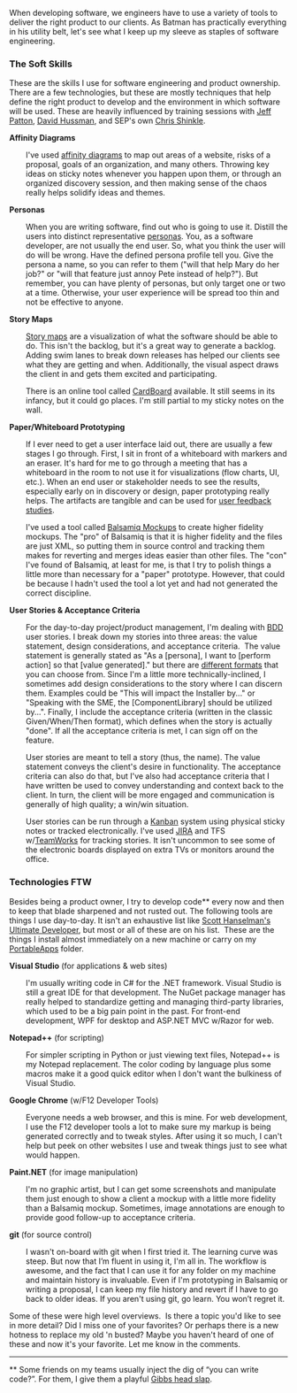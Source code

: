 When developing software, we engineers have to use a variety of tools to deliver the right product to our clients. As Batman has practically everything in his utility belt, let's see what I keep up my sleeve as staples of software engineering.
<h3>The Soft Skills</h3>
These are the skills I use for software engineering and product ownership. There are a few technologies, but these are mostly techniques that help define the right product to develop and the environment in which software will be used. These are heavily influenced by training sessions with <a title="Jeff Patton on Twitter" href="https://twitter.com/jeffpatton">Jeff Patton</a>, <a title="The Dude on Twitter" href="https://twitter.com/davidhussman">David Hussman</a>, and SEP's own <a title="Chris Shinkle on Twitter" href="https://twitter.com/chrisshinkle">Chris Shinkle</a>.

<strong>Affinity Diagrams</strong>
<p style="padding-left: 30px">I've used <a title="Affinity Diagram on Wikipedia" href="http://en.wikipedia.org/wiki/Affinity_diagram">affinity diagrams</a> to map out areas of a website, risks of a proposal, goals of an organization, and many others. Throwing key ideas on sticky notes whenever you happen upon them, or through an organized discovery session, and then making sense of the chaos really helps solidify ideas and themes.</p>
<strong>Personas</strong>
<p style="padding-left: 30px">When you are writing software, find out who is going to use it. Distill the users into distinct representative <a title="User Modeling w/Jeff Patton" href="http://agileproductdesign.com/presentations/user_modeling/index.html">personas</a>. You, as a software developer, are not usually the end user. So, what you think the user will do will be wrong. Have the defined persona profile tell you. Give the persona a name, so you can refer to them ("will that help Mary do her job?" or "will that feature just annoy Pete instead of help?"). But remember, you can have plenty of personas, but only target one or two at a time. Otherwise, your user experience will be spread too thin and not be effective to anyone.</p>
<strong>Story Maps</strong>
<p style="padding-left: 30px"><a title="Story Maps w/Jeff Patton" href="http://www.agileproductdesign.com/blog/the_new_backlog.html">Story maps</a> are a visualization of what the software should be able to do. This isn't the backlog, but it's a great way to generate a backlog. Adding swim lanes to break down releases has helped our clients see what they are getting and when. Additionally, the visual aspect draws the client in and gets them excited and participating.</p>
<p style="padding-left: 30px">There is an online tool called <a title="Card Board It" href="https://www.cardboardit.com/">CardBoard</a> available. It still seems in its infancy, but it could go places. I'm still partial to my sticky notes on the wall.</p>
<strong>Paper/Whiteboard Prototyping</strong>
<p style="padding-left: 30px">If I ever need to get a user interface laid out, there are usually a few stages I go through. First, I sit in front of a whiteboard with markers and an eraser. It's hard for me to go through a meeting that has a whiteboard in the room to not use it for visualizations (flow charts, UI, etc.). When an end user or stakeholder needs to see the results, especially early on in discovery or design, paper prototyping really helps. The artifacts are tangible and can be used for <a title="User Testing of Paper Prototypes" href="http://www.questionablemethods.com/2011/11/paper-prototype-user-testing.html">user feedback studies</a>.</p>
<p style="padding-left: 30px">I've used a tool called <a title="Balsamiq Mockups" href="http://balsamiq.com/">Balsamiq Mockups</a> to create higher fidelity mockups. The "pro" of Balsamiq is that it is higher fidelity and the files are just XML, so putting them in source control and tracking them makes for reverting and merges ideas easier than other files. The "con" I've found of Balsamiq, at least for me, is that I try to polish things a little more than necessary for a "paper" prototype. However, that could be because I hadn't used the tool a lot yet and had not generated the correct discipline.</p>
<strong>User Stories &amp; Acceptance Criteria</strong>
<p style="padding-left: 30px">For the day-to-day project/product management, I'm dealing with <a title="Behavior Driven Development" href="http://en.wikipedia.org/wiki/Behavior-driven_development">BDD</a> user stories. I break down my stories into three areas: the value statement, design considerations, and acceptance criteria.  The value statement is generally stated as "As a [persona], I want to [perform action] so that [value generated]." but there are <a title="Value Statement Templates" href="http://en.wikipedia.org/wiki/User_story#Creating_user_stories">different formats</a> that you can choose from. Since I'm a little more technically-inclined, I sometimes add design considerations to the story where I can discern them. Examples could be "This will impact the Installer by..." or "Speaking with the SME, the [ComponentLibrary] should be utilized by...". Finally, I include the acceptance criteria (written in the classic Given/When/Then format), which defines when the story is actually "done". If all the acceptance criteria is met, I can sign off on the feature.</p>
<p style="padding-left: 30px">User stories are meant to tell a story (thus, the name). The value statement conveys the client's desire in functionality. The acceptance criteria can also do that, but I've also had acceptance criteria that I have written be used to convey understanding and context back to the client. In turn, the client will be more engaged and communication is generally of high quality; a win/win situation.</p>
<p style="padding-left: 30px">User stories can be run through a <a title="Kanban Board" href="http://en.wikipedia.org/wiki/Kanban_board">Kanban</a> system using physical sticky notes or tracked electronically. I've used <a title="Atlassian JIRA" href="https://www.atlassian.com/software/jira">JIRA</a> and TFS w/<a title="SEP TeamWorks" href="labs/teamworks/">TeamWorks</a> for tracking stories. It isn't uncommon to see some of the electronic boards displayed on extra TVs or monitors around the office.</p>

<h3>Technologies FTW</h3>
Besides being a product owner, I try to develop code** every now and then to keep that blade sharpened and not rusted out. The following tools are things I use day-to-day. It isn't an exhaustive list like <a title="Ultimate Developer &amp; Power Tools by Scott Hanselman" href="http://www.hanselman.com/tools">Scott Hanselman's Ultimate Developer</a>, but most or all of these are on his list.  These are the things I install almost immediately on a new machine or carry on my <a title="PortableApps.com" href="http://portableapps.com/">PortableApps</a> folder.

<strong>Visual Studio</strong> (for applications &amp; web sites)
<p style="padding-left: 30px">I'm usually writing code in C# for the .NET framework. Visual Studio is still a great IDE for that development. The NuGet package manager has really helped to standardize getting and managing third-party libraries, which used to be a big pain point in the past. For front-end development, WPF for desktop and ASP.NET MVC w/Razor for web.</p>
<strong>Notepad++</strong> (for scripting)
<p style="padding-left: 30px">For simpler scripting in Python or just viewing text files, Notepad++ is my Notepad replacement. The color coding by language plus some macros make it a good quick editor when I don't want the bulkiness of Visual Studio.</p>
<strong>Google Chrome</strong> (w/F12 Developer Tools)
<p style="padding-left: 30px">Everyone needs a web browser, and this is mine. For web development, I use the F12 developer tools a lot to make sure my markup is being generated correctly and to tweak styles. After using it so much, I can't help but peek on other websites I use and tweak things just to see what would happen.</p>
<strong>Paint.NET</strong> (for image manipulation)
<p style="padding-left: 30px">I'm no graphic artist, but I can get some screenshots and manipulate them just enough to show a client a mockup with a little more fidelity than a Balsamiq mockup. Sometimes, image annotations are enough to provide good follow-up to acceptance criteria.</p>
<strong>git</strong> (for source control)
<p style="padding-left: 30px">I wasn't on-board with git when I first tried it. The learning curve was steep. But now that I’m fluent in using it, I'm all in. The workflow is awesome, and the fact that I can use it for any folder on my machine and maintain history is invaluable. Even if I'm prototyping in Balsamiq or writing a proposal, I can keep my file history and revert if I have to go back to older ideas. If you aren't using git, go learn. You won’t regret it.</p>
Some of these were high level overviews.  Is there a topic you'd like to see in more detail? Did I miss one of your favorites? Or perhaps there is a new hotness to replace my old 'n busted? Maybe you haven't heard of one of these and now it's your favorite. Let me know in the comments.

<hr />

** Some friends on my teams usually inject the dig of “you can write code?”. For them, I give them a playful <a title="Gibbs from NCIS" href="http://www.youtube.com/watch?v=NRM2OENl2jk">Gibbs head slap</a>.
